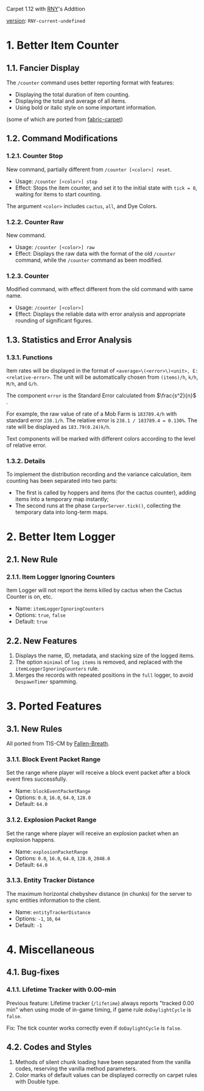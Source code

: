 Carpet 1.12 with [RNY](https://github.com/Rainyaphthyl)'s Addition

[version](src/carpet/CarpetSettings.java): `RNY-current-undefined`

# 1. Better Item Counter

## 1.1. Fancier Display

The `/counter` command uses better reporting format with features:

- Displaying the total duration of item counting.
- Displaying the total and average of all items.
- Using bold or italic style on some important information.

[//]: # (- Marking wool counters with the respective colors, as well as "all" hoppers with gray and cactus counter with green.)

(some of which are ported from [fabric-carpet](https://github.com/gnembon/fabric-carpet))

## 1.2. Command Modifications

### 1.2.1. Counter Stop

New command, partially different from `/counter [<color>] reset`.

- Usage: `/counter [<color>] stop`
- Effect: Stops the item counter, and set it to the initial state with `tick = 0`, waiting for items to start counting.

The argument `<color>` includes `cactus`, `all`, and Dye Colors.

### 1.2.2. Counter Raw

New command.

- Usage: `/counter [<color>] raw`
- Effect: Displays the raw data with the format of the old `/counter` command, while the `/counter` command as been modified.

### 1.2.3. Counter

Modified command, with effect different from the old command with same name.

- Usage: `/counter [<color>]`
- Effect: Displays the reliable data with error analysis and appropriate rounding of significant figures.

## 1.3. Statistics and Error Analysis

### 1.3.1. Functions

Item rates will be displayed in the format of `<average>\(<error>\)<unit>, E: <relative-error>`. The unit will be automatically chosen from `(items)/h`, `k/h`, `M/h`, and `G/h`.

The component `error` is the Standard Error calculated from $\frac{s^2}{n}$ .

For example, the raw value of rate of a Mob Farm is `183789.4/h` with standard error `238.1/h`. The relative error is `238.1 / 183789.4 = 0.130%`. The rate will be displayed as `183.79(0.24)k/h`.

Text components will be marked with different colors according to the level of relative error.

### 1.3.2. Details

To implement the distribution recording and the variance calculation, item counting has been separated into two parts:
- The first is called by hoppers and items (for the cactus counter), adding items into a temporary map instantly;
- The second runs at the phase `CarperServer.tick()`, collecting the temporary data into long-term maps.

# 2. Better Item Logger

## 2.1. New Rule

### 2.1.1. Item Logger Ignoring Counters

Item Logger will not report the items killed by cactus when the Cactus Counter is on, etc.

- Name: `itemLoggerIgnoringCounters`
- Options: `true`, `false`
- Default: `true`

## 2.2. New Features

1. Displays the name, ID, metadata, and stacking size of the logged items.
2. The option `minimal` of `log items` is removed, and replaced with the `itemLoggerIgnoringCounters` rule.
3. Merges the records with repeated positions in the `full` logger, to avoid `DespawnTimer` spamming.

# 3. Ported Features

## 3.1. New Rules

All ported from TIS-CM by [Fallen-Breath](https://github.com/Fallen-Breath/carpetmod112).

### 3.1.1. Block Event Packet Range

Set the range where player will receive a block event packet after a block event fires successfully.

- Name: `blockEventPacketRange`
- Options: `0.0`, `16.0`, `64.0`, `128.0`
- Default: `64.0`

### 3.1.2. Explosion Packet Range

Set the range where player will receive an explosion packet when an explosion happens.

- Name: `explosionPacketRange`
- Options: `0.0`, `16.0`, `64.0`, `128.0`, `2048.0`
- Default: `64.0`

### 3.1.3. Entity Tracker Distance

The maximum horizontal chebyshev distance (in chunks) for the server to sync entities information to the client.

- Name: `entityTrackerDistance`
- Options: `-1`, `16`, `64`
- Default: `-1`

# 4. Miscellaneous

## 4.1. Bug-fixes

### 4.1.1. Lifetime Tracker with 0.00-min

Previous feature: Lifetime tracker (`/lifetime`) always reports "tracked 0.00 min" when using mode of in-game timing, if game rule `doDaylightCycle` is `false`.

Fix: The tick counter works correctly even if `doDaylightCycle` is `false`.

## 4.2. Codes and Styles

1. Methods of silent chunk loading have been separated from the vanilla codes, reserving the vanilla method parameters.
2. Color marks of default values can be displayed correctly on carpet rules with Double type.
